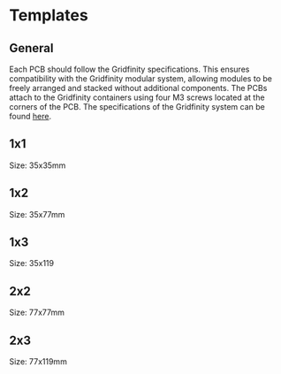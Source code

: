 # Templates

## General

Each PCB should follow the Gridfinity specifications. This ensures compatibility with the Gridfinity modular system, allowing modules to be freely arranged and stacked without additional components. The PCBs attach to the Gridfinity containers using four M3 screws located at the corners of the PCB.
The specifications of the Gridfinity system can be found [here](https://gridfinity.xyz/specification/).

## 1x1
Size: 35x35mm

## 1x2
Size: 35x77mm

## 1x3
Size: 35x119

## 2x2
Size: 77x77mm

## 2x3
Size: 77x119mm

